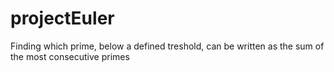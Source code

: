 # projectEuler
Finding which prime, below a defined treshold, can be written as the sum of the most consecutive primes
